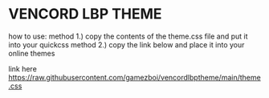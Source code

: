 # VENCORD LBP THEME

how to use:
method 1.) copy the contents of the theme.css file and put it into your quickcss
method 2.) copy the link below and place it into your online themes



link here 
https://raw.githubusercontent.com/gamezboi/vencordlbptheme/main/theme.css

